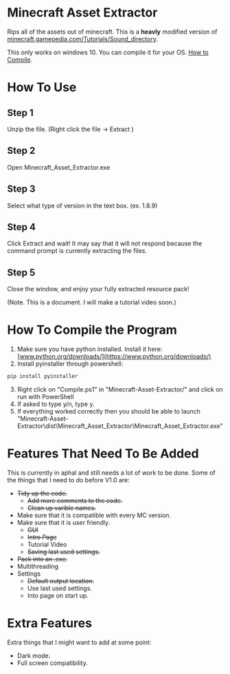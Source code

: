 # Minecraft Asset Extractor
Rips all of the assets out of minecraft. This is a **heavly** modified version of [minecraft.gamepedia.com/Tutorials/Sound_directory](https://minecraft.gamepedia.com/Tutorials/Sound_directory).

This only works on windows 10. You can compile it for your OS. [How to Compile](#how-to-compile-the-program).

# How To Use
## Step 1
Unzip the file. (Right click the file -> Extract )
## Step 2
Open Minecraft_Asset_Extractor.exe
## Step 3
Select what type of version in the text box. (ex. 1.8.9)
## Step 4
Click Extract and wait! It may say that it will not respond because the command prompt is currently extracting the files.
## Step 5
Close the window, and enjoy your fully extracted resource pack!

(Note. This is a document. I will make a tutorial video soon.)
  
# How To Compile the Program
1. Make sure you have python installed. Install it here: [www.python.org/downloads/](https://www.python.org/downloads/)
2. Install pyinstaller through powershell:
```powershell
pip install pyinstaller
```
3. Right click on "Compile.ps1" in "Minecraft-Asset-Extractor/" and click on run with PowerShell
4. If asked to type y/n, type y.
5. If everything worked correctly then you should be able to launch "Minecraft-Asset-Extractor\dist\Minecraft_Asset_Extractor\Minecraft_Asset_Extractor.exe"

# Features That Need To Be Added
This is currently in aphal and still needs a lot of work to be done. Some of the things that I need to do before V1.0 are:
- ~~Tidy up the code.~~
  - ~~Add more comments to the code.~~
  - ~~Clean up varible names.~~
- Make sure that it is compatible with every MC version.
- Make sure that it is user friendly.
  - ~~GUI~~
  - ~~Intro Page~~
  - Tutorial Video
  - ~~Saving last used settings.~~
- ~~Pack into an .exe.~~
- Multithreading
- Settings
   - ~~Default output location.~~
   - Use last used settings.
   - Into page on start up.

# Extra Features
Extra things that I might want to add at some point:
- Dark mode.
- Full screen compatibility.
